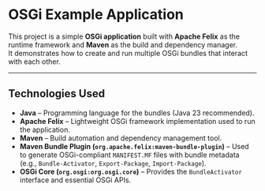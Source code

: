 # OSGi Example Application

This project is a simple **OSGi application** built with **Apache Felix** as the runtime framework and **Maven** as the build and dependency manager.  
It demonstrates how to create and run multiple OSGi bundles that interact with each other.

---

## Technologies Used

- **Java** – Programming language for the bundles (Java 23 recommended).  
- **Apache Felix** – Lightweight OSGi framework implementation used to run the application.  
- **Maven** – Build automation and dependency management tool.  
- **Maven Bundle Plugin (`org.apache.felix:maven-bundle-plugin`)** – Used to generate OSGi-compliant `MANIFEST.MF` files with bundle metadata (e.g., `Bundle-Activator`, `Export-Package`, `Import-Package`).  
- **OSGi Core (`org.osgi:org.osgi.core`)** – Provides the `BundleActivator` interface and essential OSGi APIs.  
